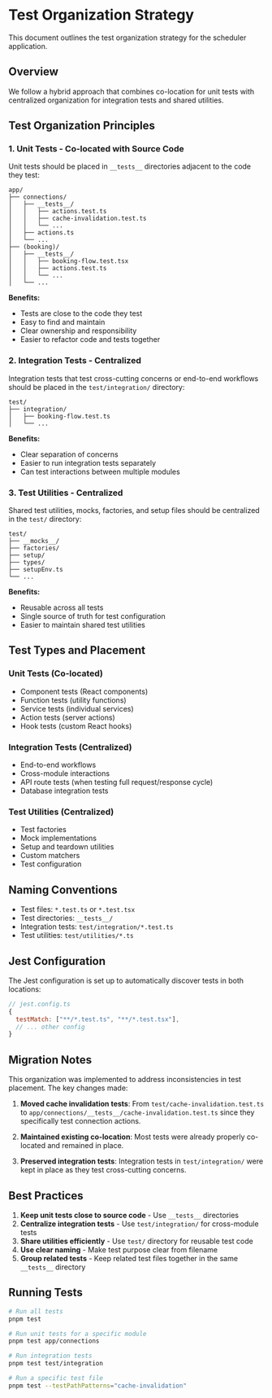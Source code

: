 # Test Organization Strategy

This document outlines the test organization strategy for the scheduler application.

## Overview

We follow a hybrid approach that combines co-location for unit tests with centralized organization for integration tests and shared utilities.

## Test Organization Principles

### 1. Unit Tests - Co-located with Source Code

Unit tests should be placed in `__tests__` directories adjacent to the code they test:

```
app/
├── connections/
│   ├── __tests__/
│   │   ├── actions.test.ts
│   │   ├── cache-invalidation.test.ts
│   │   └── ...
│   ├── actions.ts
│   └── ...
├── (booking)/
│   ├── __tests__/
│   │   ├── booking-flow.test.tsx
│   │   ├── actions.test.ts
│   │   └── ...
│   └── ...
```

**Benefits:**
- Tests are close to the code they test
- Easy to find and maintain
- Clear ownership and responsibility
- Easier to refactor code and tests together

### 2. Integration Tests - Centralized

Integration tests that test cross-cutting concerns or end-to-end workflows should be placed in the `test/integration/` directory:

```
test/
├── integration/
│   ├── booking-flow.test.ts
│   └── ...
```

**Benefits:**
- Clear separation of concerns
- Easier to run integration tests separately
- Can test interactions between multiple modules

### 3. Test Utilities - Centralized

Shared test utilities, mocks, factories, and setup files should be centralized in the `test/` directory:

```
test/
├── __mocks__/
├── factories/
├── setup/
├── types/
├── setupEnv.ts
└── ...
```

**Benefits:**
- Reusable across all tests
- Single source of truth for test configuration
- Easier to maintain shared test utilities

## Test Types and Placement

### Unit Tests (Co-located)
- Component tests (React components)
- Function tests (utility functions)
- Service tests (individual services)
- Action tests (server actions)
- Hook tests (custom React hooks)

### Integration Tests (Centralized)
- End-to-end workflows
- Cross-module interactions
- API route tests (when testing full request/response cycle)
- Database integration tests

### Test Utilities (Centralized)
- Test factories
- Mock implementations
- Setup and teardown utilities
- Custom matchers
- Test configuration

## Naming Conventions

- Test files: `*.test.ts` or `*.test.tsx`
- Test directories: `__tests__/`
- Integration tests: `test/integration/*.test.ts`
- Test utilities: `test/utilities/*.ts`

## Jest Configuration

The Jest configuration is set up to automatically discover tests in both locations:

```javascript
// jest.config.ts
{
  testMatch: ["**/*.test.ts", "**/*.test.tsx"],
  // ... other config
}
```

## Migration Notes

This organization was implemented to address inconsistencies in test placement. The key changes made:

1. **Moved cache invalidation tests**: From `test/cache-invalidation.test.ts` to `app/connections/__tests__/cache-invalidation.test.ts` since they specifically test connection actions.

2. **Maintained existing co-location**: Most tests were already properly co-located and remained in place.

3. **Preserved integration tests**: Integration tests in `test/integration/` were kept in place as they test cross-cutting concerns.

## Best Practices

1. **Keep unit tests close to source code** - Use `__tests__` directories
2. **Centralize integration tests** - Use `test/integration/` for cross-module tests
3. **Share utilities efficiently** - Use `test/` directory for reusable test code
4. **Use clear naming** - Make test purpose clear from filename
5. **Group related tests** - Keep related test files together in the same `__tests__` directory

## Running Tests

```bash
# Run all tests
pnpm test

# Run unit tests for a specific module
pnpm test app/connections

# Run integration tests
pnpm test test/integration

# Run a specific test file
pnpm test --testPathPatterns="cache-invalidation"
```